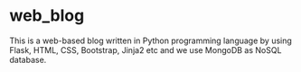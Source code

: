 # web_blog
This is a web-based blog written in Python programming language by using Flask, HTML, CSS, Bootstrap, Jinja2 etc and we use MongoDB as NoSQL database.
